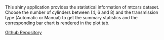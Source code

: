 This shiny application provides the statistical information of mtcars dataset. Choose the number of cylinders between (4, 6 and 8) and the 
transmission type (Automatic or Manual) to get the summary statistics and the corresponding bar chart is rendered in the plot tab.

[Github Repository](https://github.com/somalinga-jayaprakash/DevelopingDataProducts) 